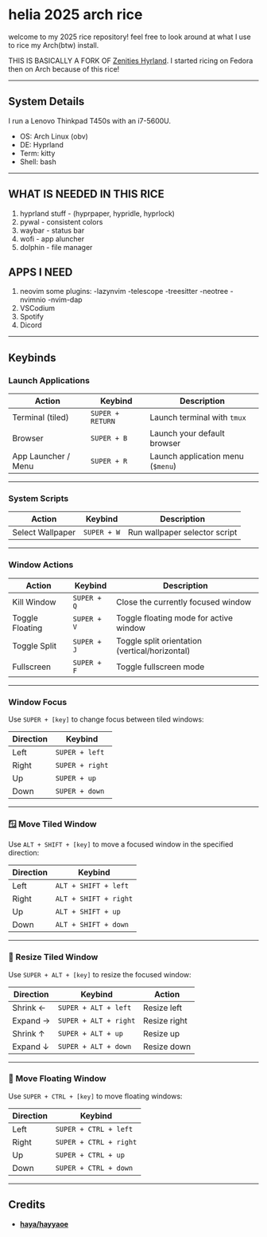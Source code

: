 # helia 2025 arch rice
welcome to my 2025 rice repository! feel free to look around at what I use to rice my Arch(btw) install.

THIS IS BASICALLY A FORK OF [Zenities Hyrland](https://github.com/hayyaoe/zenities). I started ricing on Fedora then on Arch because of this rice! 

---
## System Details
I run a Lenovo Thinkpad T450s with an i7-5600U.

- OS: Arch Linux (obv)
- DE: Hyprland
- Term: kitty
- Shell: bash
---
## WHAT IS NEEDED IN THIS RICE
1) hyprland stuff - (hyprpaper, hypridle, hyprlock)
2) pywal - consistent colors
3) waybar - status bar
4) wofi - app aluncher
5) dolphin - file manager

## APPS I NEED
1) neovim
    some plugins:
    -lazynvim
    -telescope
    -treesitter
    -neotree
    -nvimnio
    -nvim-dap
2) VSCodium
3) Spotify
4) Dicord

---
## Keybinds

### Launch Applications

| Action                 | Keybind                    | Description                          |
|------------------------|----------------------------|--------------------------------------|
| Terminal (tiled)       | `SUPER + RETURN`           | Launch terminal with `tmux`          |
| Browser                | `SUPER + B`                | Launch your default browser          |
| App Launcher / Menu    | `SUPER + R`                | Launch application menu (`$menu`)    |

---

### System Scripts

| Action                  | Keybind                  | Description                            |
|-------------------------|--------------------------|----------------------------------------|
| Select Wallpaper        | `SUPER + W`              | Run wallpaper selector script          |

---

### Window Actions

| Action            | Keybind           | Description                           |
|-------------------|-------------------|---------------------------------------|
| Kill Window       | `SUPER + Q`       | Close the currently focused window    |
| Toggle Floating   | `SUPER + V`       | Toggle floating mode for active window|
| Toggle Split      | `SUPER + J`       | Toggle split orientation (vertical/horizontal) |
| Fullscreen        | `SUPER + F`       | Toggle fullscreen mode                |

---

### Window Focus
Use `SUPER + [key]` to change focus between tiled windows:

| Direction | Keybind     |
|-----------|-------------|
| Left      | `SUPER + left`   |
| Right     | `SUPER + right`   |
| Up        | `SUPER + up`   |
| Down      | `SUPER + down`   |

---

### 🪟 Move Tiled Window
Use `ALT + SHIFT + [key]` to move a focused window in the specified direction:

| Direction | Keybind         |
|-----------|-----------------|
| Left      | `ALT + SHIFT + left` |
| Right     | `ALT + SHIFT + right` |
| Up        | `ALT + SHIFT + up` |
| Down      | `ALT + SHIFT + down` |

---

### 📏 Resize Tiled Window
Use `SUPER + ALT + [key]` to resize the focused window:

| Direction | Keybind              | Action       |
|-----------|----------------------|--------------|
| Shrink ←  | `SUPER + ALT + left` | Resize left  |
| Expand →  | `SUPER + ALT + right`| Resize right |
| Shrink ↑  | `SUPER + ALT + up`   | Resize up    |
| Expand ↓  | `SUPER + ALT + down` | Resize down  |

---

### 🧲 Move Floating Window
Use `SUPER + CTRL + [key]` to move floating windows:

| Direction | Keybind              |
|-----------|----------------------|
| Left      | `SUPER + CTRL + left`|
| Right     | `SUPER + CTRL + right`|
| Up        | `SUPER + CTRL + up`  |
| Down      | `SUPER + CTRL + down`|

---

## Credits
- **[haya/hayyaoe](https://github.com/hayyaoe)**
